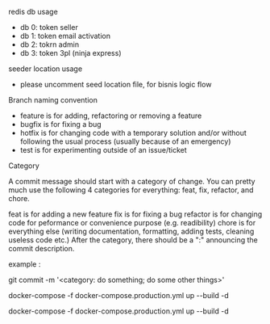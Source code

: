 redis db usage

- db 0: token seller
- db 1: token email activation
- db 2: tokrn admin
- db 3: token 3pl (ninja express)

seeder location usage
- please uncomment seed location file, for bisnis logic flow


Branch naming convention
- feature is for adding, refactoring or removing a feature
- bugfix is for fixing a bug
- hotfix is for changing code with a temporary solution and/or without following the usual process (usually because of an emergency)
- test is for experimenting outside of an issue/ticket

Category

A commit message should start with a category of change. You can pretty much use the following 4 categories for everything: feat, fix, refactor, and chore.

feat is for adding a new feature
fix is for fixing a bug
refactor is for changing code for peformance or convenience purpose (e.g. readibility)
chore is for everything else (writing documentation, formatting, adding tests, cleaning useless code etc.)
After the category, there should be a ":" announcing the commit description.

example :

git commit -m '<category: do something; do some other things>'


docker-compose -f docker-compose.production.yml up --build -d

docker-compose -f docker-compose.production.yml up --build -d